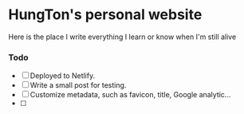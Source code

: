 # HungTon's personal website

Here is the place I write everything I learn or know when I'm still alive

### Todo

- [ ] Deployed to Netlify.
- [ ] Write a small post for testing.
- [ ] Customize metadata, such as favicon, title, Google analytic...
- [ ]
